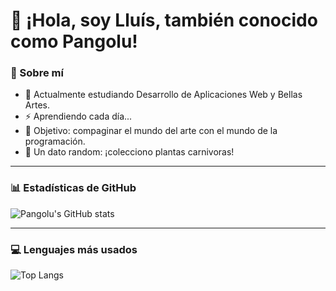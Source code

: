# 👋 ¡Hola, soy Lluís, también conocido como Pangolu!

### 🚀 Sobre mí
- 🔭 Actualmente estudiando Desarrollo de Aplicaciones Web y Bellas Artes.
- ⚡ Aprendiendo cada día...
- 🎨 Objetivo: compaginar el mundo del arte con el mundo de la programación.
- 🌱 Un dato random: ¡colecciono plantas carnivoras!

---

### 📊 Estadísticas de GitHub

![Pangolu's GitHub stats](https://github-readme-stats.vercel.app/api?username=Pangolu&show_icons=true&theme=tokyonight)

---

### 💻 Lenguajes más usados

![Top Langs](https://github-readme-stats.vercel.app/api/top-langs/?username=Pangolu&layout=compact&theme=tokyonight)




<!--
**Pangolu/Pangolu** is a ✨ _special_ ✨ repository because its `README.md` (this file) appears on your GitHub profile.

Here are some ideas to get you started:

- 🔭 I’m currently working on ...
- 🌱 I’m currently learning ...
- 👯 I’m looking to collaborate on ...
- 🤔 I’m looking for help with ...
- 💬 Ask me about ...
- 📫 How to reach me: ...
- 😄 Pronouns: ...
- ⚡ Fun fact: ...

---

### 🌐 Conéctate conmigo
[![GitHub](https://img.shields.io/badge/GitHub-Pangolu-black?logo=github)](https://github.com/Pangolu)
[![LinkedIn](https://img.shields.io/badge/LinkedIn-Perfil-blue?logo=linkedin)](https://www.linkedin.com/)  
*(Agrega tu LinkedIn, Twitter o cualquier otro enlace aquí)*

---

✨ Gracias por visitar mi perfil ✨
-->
